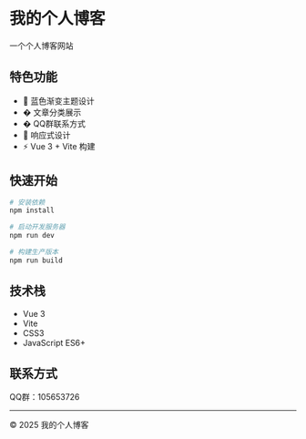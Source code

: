 # 我的个人博客

一个个人博客网站

## 特色功能

- 🎨 蓝色渐变主题设计
- � 文章分类展示
- � QQ群联系方式
- 📱 响应式设计
- ⚡ Vue 3 + Vite 构建

## 快速开始

```bash
# 安装依赖
npm install

# 启动开发服务器
npm run dev

# 构建生产版本
npm run build
```

## 技术栈

- Vue 3
- Vite
- CSS3
- JavaScript ES6+

## 联系方式

QQ群：105653726

---

© 2025 我的个人博客
